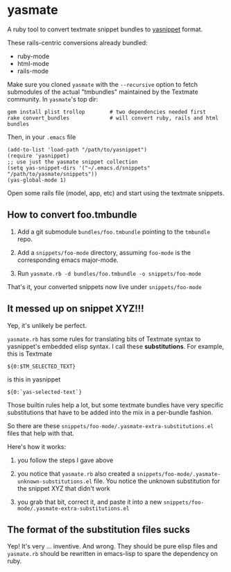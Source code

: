 yasmate
=======

A ruby tool to convert textmate snippet bundles to
[yasnippet](http://github.com/capitaomorte/yasnippet) format.

These rails-centric conversions already bundled:

* ruby-mode
* html-mode
* rails-mode

Make sure you cloned `yasmate` with the `--recursive` option to fetch
submodules of the actual "tmbundles" maintained by the Textmate
community. In `yasmate`'s top dir:

    gem install plist trollop        # two dependencies needed first
    rake convert_bundles             # will convert ruby, rails and html bundles

Then, in your `.emacs` file

    (add-to-list 'load-path "/path/to/yasnippet")
    (require 'yasnippet)
    ;; use just the yasmate snippet collection
    (setq yas-snippet-dirs '("~/.emacs.d/snippets" "/path/to/yasmate/snippets"))
    (yas-global-mode 1)

Open some rails file (model, app, etc) and start using the textmate
snippets.

How to convert foo.tmbundle
---------------------------

1. Add a git submodule `bundles/foo.tmbundle` pointing to the
   `tmbundle` repo.

2. Add a `snippets/foo-mode` directory, assuming `foo-mode` is the
   corresponding emacs major-mode.

3. Run `yasmate.rb -d bundles/foo.tmbundle -o snippets/foo-mode`

That's it, your converted snippets now live under `snippets/foo-mode`

It messed up on snippet XYZ!!!
------------------------------

Yep, it's unlikely be perfect.

`yasmate.rb` has some rules for translating bits of Textmate syntax to
yasnippet's embedded elisp syntax. I call these **substitutions**. For
example, this is Textmate

    ${0:$TM_SELECTED_TEXT}

is this in yasnippet

    ${0:`yas-selected-text`}

Those builtin rules help a lot, but some textmate bundles have very
specific substitutions that have to be added into the mix in a
per-bundle fashion.

So there are these `snippets/foo-mode/.yasmate-extra-substitutions.el`
files that help with that.

Here's how it works:

1. you follow the steps I gave above

2. you notice that `yasmate.rb` also created a
   `snippets/foo-mode/.yasmate-unknown-substitutions.el` file. You
   notice the unknown substitution for the snippet XYZ that didn't
   work

4. you grab that bit, correct it, and paste it into a new
   `snippets/foo-mode/.yasmate-extra-substitutions.el`

The format of the substitution files sucks
------------------------------------------

Yep! It's very ... inventive. And wrong. They should be pure elisp
files and `yasmate.rb` should be rewritten in emacs-lisp to spare the
dependency on ruby.
